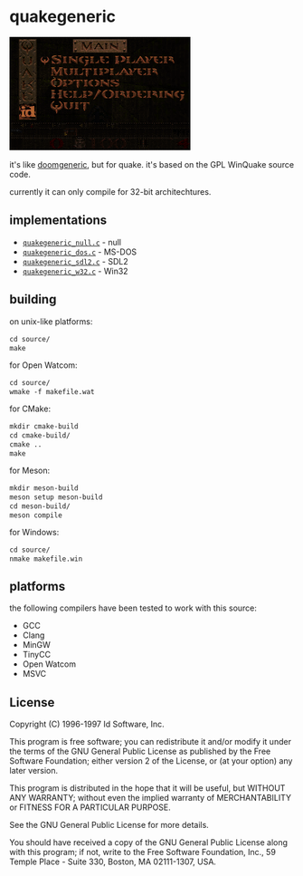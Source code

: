 # quakegeneric

![a low-resolution screenshot of quake](./.github/quakegeneric.png)

it's like [doomgeneric](https://github.com/ozkl/doomgeneric), but for quake. it's based on the GPL WinQuake source code.

currently it can only compile for 32-bit architechtures.

## implementations

- [`quakegeneric_null.c`](./source/quakegeneric_null.c) - null
- [`quakegeneric_dos.c`](./source/quakegeneric_dos.c) - MS-DOS
- [`quakegeneric_sdl2.c`](./source/quakegeneric_sdl2.c) - SDL2
- [`quakegeneric_w32.c`](./source/quakegeneric_w32.c) - Win32

## building

on unix-like platforms:

```
cd source/
make
```

for Open Watcom:

```
cd source/
wmake -f makefile.wat
```

for CMake:

```
mkdir cmake-build
cd cmake-build/
cmake ..
make
```

for Meson:

```
mkdir meson-build
meson setup meson-build
cd meson-build/
meson compile
```

for Windows:

```
cd source/
nmake makefile.win
```

## platforms

the following compilers have been tested to work with this source:

- GCC
- Clang
- MinGW
- TinyCC
- Open Watcom
- MSVC

## License

Copyright (C) 1996-1997 Id Software, Inc.

This program is free software; you can redistribute it and/or
modify it under the terms of the GNU General Public License
as published by the Free Software Foundation; either version 2
of the License, or (at your option) any later version.

This program is distributed in the hope that it will be useful,
but WITHOUT ANY WARRANTY; without even the implied warranty of
MERCHANTABILITY or FITNESS FOR A PARTICULAR PURPOSE.  

See the GNU General Public License for more details.

You should have received a copy of the GNU General Public License
along with this program; if not, write to the Free Software
Foundation, Inc., 59 Temple Place - Suite 330, Boston, MA  02111-1307, USA.
